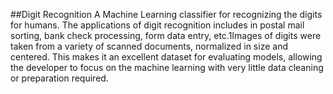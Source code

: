 ##Digit Recognition
A Machine Learning classifier for recognizing the digits for humans.
The applications of digit recognition includes in postal mail sorting, bank check processing, form data entry, etc.1Images of digits were taken from a variety of scanned documents, normalized in size and centered. This makes it an excellent dataset for evaluating models, allowing the developer to focus on the machine learning with very little data cleaning or preparation required.

